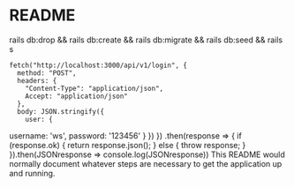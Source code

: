 # README

rails db:drop && rails db:create && rails db:migrate && rails db:seed && rails s

    fetch("http://localhost:3000/api/v1/login", {
      method: "POST",
      headers: {
        "Content-Type": "application/json",
        Accept: "application/json"
      },
      body: JSON.stringify({
        user: {

username: 'ws',
password: '123456'
}
})
})
.then(response => {
if (response.ok) {
return response.json();
} else {
throw response;
}
}).then(JSONresponse => console.log(JSONresponse))
This README would normally document whatever steps are necessary to get the
application up and running.

